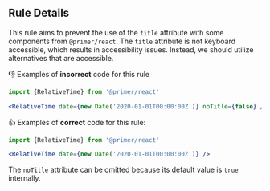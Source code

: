 ## Rule Details

This rule aims to prevent the use of the `title` attribute with some components from `@primer/react`. The `title` attribute is not keyboard accessible, which results in accessibility issues. Instead, we should utilize alternatives that are accessible.

👎 Examples of **incorrect** code for this rule

```jsx
import {RelativeTime} from '@primer/react'

<RelativeTime date={new Date('2020-01-01T00:00:00Z')} noTitle={false} />
```

👍 Examples of **correct** code for this rule:

```jsx
import {RelativeTime} from '@primer/react'

<RelativeTime date={new Date('2020-01-01T00:00:00Z')} />
```

The `noTitle` attribute can be omitted because its default value is `true` internally.